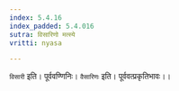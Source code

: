 ```yaml
---
index: 5.4.16
index_padded: 5.4.016
sutra: विसारिणो मत्स्ये
vritti: nyasa

---
```

`विसारी` इति। पूर्ववण्णिनिः। `वैसारिणः` इति। पूर्ववत्प्रकृतिभावः।।